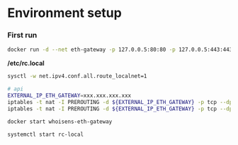 # Environment setup


### First run

```bash
docker run -d --net eth-gateway -p 127.0.0.5:80:80 -p 127.0.0.5:443:443 --name whoisens-eth-gateway whoisens-eth-gateway
```


**/etc/rc.local**

```bash
sysctl -w net.ipv4.conf.all.route_localnet=1

# api
EXTERNAL_IP_ETH_GATEWAY=xxx.xxx.xxx.xxx
iptables -t nat -I PREROUTING -d ${EXTERNAL_IP_ETH_GATEWAY} -p tcp --dport 80 -j DNAT --to 127.0.0.5:80
iptables -t nat -I PREROUTING -d ${EXTERNAL_IP_ETH_GATEWAY} -p tcp --dport 443 -j DNAT --to 127.0.0.5:443

docker start whoisens-eth-gateway
```


```bash
systemctl start rc-local
```
